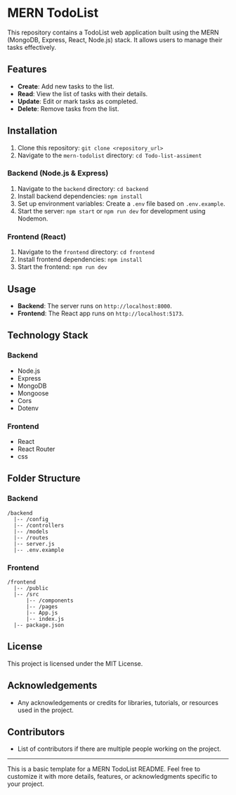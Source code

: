 
# MERN TodoList

This repository contains a TodoList web application built using the MERN (MongoDB, Express, React, Node.js) stack. It allows users to manage their tasks effectively.

## Features

- **Create**: Add new tasks to the list.
- **Read**: View the list of tasks with their details.
- **Update**: Edit or mark tasks as completed.
- **Delete**: Remove tasks from the list.

## Installation

1. Clone this repository: `git clone <repository_url>`
2. Navigate to the `mern-todolist` directory: `cd Todo-list-assiment`

### Backend (Node.js & Express)

1. Navigate to the `backend` directory: `cd backend`
2. Install backend dependencies: `npm install`
3. Set up environment variables: Create a `.env` file based on `.env.example`.
4. Start the server: `npm start` or `npm run dev` for development using Nodemon.

### Frontend (React)

1. Navigate to the `frontend` directory: `cd frontend`
2. Install frontend dependencies: `npm install`
3. Start the frontend: `npm run dev`

## Usage

- **Backend**: The server runs on `http://localhost:8000`.
- **Frontend**: The React app runs on `http://localhost:5173`.

## Technology Stack

### Backend
- Node.js
- Express
- MongoDB
- Mongoose
- Cors
- Dotenv

### Frontend
- React
- React Router
- css

## Folder Structure

### Backend
```
/backend
  |-- /config
  |-- /controllers
  |-- /models
  |-- /routes
  |-- server.js
  |-- .env.example
```

### Frontend
```
/frontend
  |-- /public
  |-- /src
      |-- /components
      |-- /pages
      |-- App.js
      |-- index.js
  |-- package.json
```

## License

This project is licensed under the MIT License.

## Acknowledgements

- Any acknowledgements or credits for libraries, tutorials, or resources used in the project.

## Contributors

- List of contributors if there are multiple people working on the project.

---

This is a basic template for a MERN TodoList README. Feel free to customize it with more details, features, or acknowledgments specific to your project.
